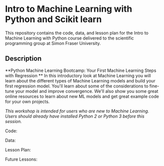 # Intro to Machine Learning with Python and Scikit learn 
This repository contains the code, data, and lesson plan for the Intro to Machine Learning with Python course delivered to the scientific programming group at Simon Fraser University.

## Description
**Python Machine Learning Bootcamp: Your First Machine Learning Steps with Regression
**
In this introductory look at Machine Learning  you will learn about the different types of Machine Learning models and build your first regression model. You'll learn about some of the considerations to fine-tune your model and improve convergence. We'll also show you some great online resources to learn about new ML models and get great example code for your own projects.

*This workshop is intended for users who are new to Machine Learning. Users should already have installed Python 2 or Python 3 before this session.*

Code:

Data:

Lesson Plan:

Future Lessons:
